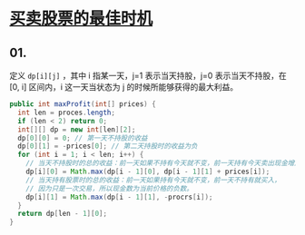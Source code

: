 # [买卖股票的最佳时机](https://leetcode-cn.com/problems/best-time-to-buy-and-sell-stock/)

## 01.
定义 `dp[i][j]` ，其中 i 指某一天，j=1 表示当天持股，j=0 表示当天不持股，在 [0, i] 区间内，i 这一天当状态为 j 的时候所能够获得的最大利益。

```java
public int maxProfit(int[] prices) {
  int len = proces.length;
  if (len < 2) return 0;
  int[][] dp = new int[len][2];
  dp[0][0] = 0; // 第一天不持股的收益
  dp[0][1] = -prices[0]; // 第二天持股时的收益为负
  for (int i = 1; i < len; i++) {
    // 当天不持股时的总的收益：前一天如果不持有今天就不变，前一天持有今天卖出现金增加。
    dp[i][0] = Math.max(dp[i - 1][0], dp[i - 1][1] + prices[i]);
    // 当天持有股票时的总的收益：前一天如果持有今天就不变，前一天不持有就买入，
    // 因为只是一次交易，所以现金数为当前价格的负数。
    dp[i][1] = Math.max(dp[i - 1][1], -procrs[i]);
  }
  return dp[len - 1][0];
}
```